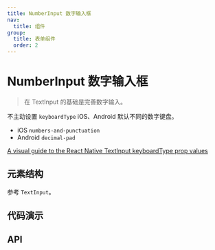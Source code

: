 ```yaml
---
title: NumberInput 数字输入框
nav:
  title: 组件
group:
  title: 表单组件
  order: 2
---
```


# NumberInput 数字输入框

> 在 TextInput 的基础是完善数字输入。

不主动设置 `keyboardType` iOS、Android 默认不同的数字键盘。

- iOS `numbers-and-punctuation`
- Android `decimal-pad`

[A visual guide to the React Native TextInput keyboardType prop values](https://lefkowitz.me/visual-guide-to-react-native-textinput-keyboardtype-options/)

## 元素结构

参考 `TextInput`。

## 代码演示

<code src="./__fixtures__/base.tsx"></code>

<code src="./__fixtures__/formatter.tsx"></code>

<code src="./__fixtures__/limit.tsx"></code>

<code src="./__fixtures__/extra.tsx"></code>

## API

<API hideTitle id="NumberInput"></API>
